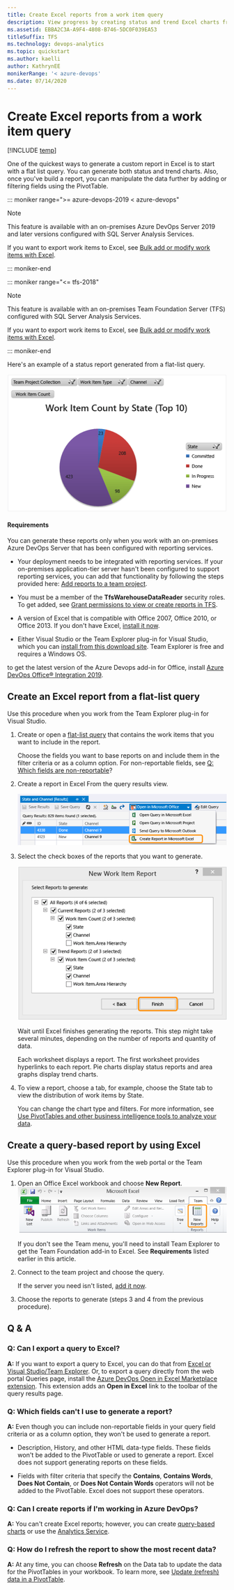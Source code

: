 ```yaml
---
title: Create Excel reports from a work item query  
description: View progress by creating status and trend Excel charts from a flat list query when connecting to a team project on Team Foundation Server    
ms.assetid: EBBA2C3A-A9F4-4808-B746-5DC0F039EA53  
titleSuffix: TFS
ms.technology: devops-analytics
ms.topic: quickstart
ms.author: kaelli
author: KathrynEE
monikerRange: '< azure-devops'
ms.date: 07/14/2020
---
```


# Create Excel reports from a work item query  

[!INCLUDE [temp](./includes/tfs-report-platform-version.md)]

One of the quickest ways to generate a custom report in Excel is to start with a flat list query. You can generate both status and trend charts. Also, once you've build a report, you can manipulate the data further by adding or filtering fields using the PivotTable. 

::: moniker range=">= azure-devops-2019 < azure-devops"

> [!NOTE]  
> This feature is available with an on-premises Azure DevOps Server 2019 and later versions configured with SQL Server Analysis Services. 
> 
> If you want to export work items to Excel, see [Bulk add or modify work items with Excel](../boards/backlogs/office/bulk-add-modify-work-items-excel.md).  

::: moniker-end

::: moniker range="<= tfs-2018"

> [!NOTE]  
> This feature is available with an on-premises Team Foundation Server (TFS) configured with SQL Server Analysis Services. 
> 
>If you want to export work items to Excel, see [Bulk add or modify work items with Excel](../boards/backlogs/office/bulk-add-modify-work-items-excel.md).

::: moniker-end


Here's an example of a status report generated from a flat-list query.  

![Excel State pie chart report](media/IC733832.png)   


#### Requirements 

You can generate these reports only when you work with an on-premises Azure DevOps Server that has been configured with reporting services. 

* Your deployment needs to be integrated with reporting services. If your on-premises application-tier server hasn't been configured to support reporting services, you can add that functionality by following the steps provided here: [Add reports to a team project](./admin/add-reports-to-a-team-project.md). 

* You must be a member of the **TfsWarehouseDataReader** security roles. To get added, see [Grant permissions to view or create reports in TFS](./admin/grant-permissions-to-reports.md).

* A version of Excel that is compatible with Office 2007, Office 2010, or Office 2013. If you don't have Excel, [install it now](https://office.microsoft.com/excel/). 

* Either Visual Studio or the Team Explorer plug-in for Visual Studio, which you can [install from this download site](https://visualstudio.microsoft.com/downloads/download-visual-studio-vs). Team Explorer is free and requires a Windows OS.

to get the latest version of the Azure Devops add-in for Office, install [Azure DevOps Office® Integration 2019](https://go.microsoft.com/fwlink/?linkid=2076587&clcid=0x409).  

## Create an Excel report from a flat-list query
 
Use this procedure when you work from the Team Explorer plug-in for Visual Studio. 

1. Create or open a [flat-list query](../boards/queries/using-queries.md#flat-list-query) that contains the work items that you want to include in the report.

   Choose the fields you want to base reports on and include them in the filter criteria or as a column option. For non-reportable fields, see [Q: Which fields are non-reportable](#which_fields_are_non_reportable)?

2. Create a report in Excel From the query results view.

   ![Create Report in Microsoft Excel](media/IC730317.png)

3. Select the check boxes of the reports that you want to generate.

   ![Expanded nodes, New Work Item Report dialog box](media/IC730318.png)

   Wait until Excel finishes generating the reports. This step might take several minutes, depending on the number of reports and quantity of data.

   Each worksheet displays a report. The first worksheet provides hyperlinks to each report. Pie charts display status reports and area graphs display trend charts. 

4. To view a report, choose a tab, for example, choose the State tab to view the distribution of work items by State. 

   You can change the chart type and filters. For more information, see [Use PivotTables and other business intelligence tools to analyze your data](https://office.microsoft.com/excel-help/use-pivottables-and-other-business-intelligence-tools-to-analyze-your-data-HA104042322.aspx?CTT=1). 

## Create a query-based report by using Excel

Use this procedure when you work from the web portal or the Team Explorer plug-in for Visual Studio. 

1. Open an Office Excel workbook and choose **New Report**.  
   ![New Report (Team menu selection)](media/IC733833.png)  

   If you don't see the Team menu, you'll need to install Team Explorer to get the Team Foundation add-in to Excel. See **Requirements** listed earlier in this article.   

2. Connect to the team project and choose the query.   

   If the server you need isn't listed, [add it now](../organizations/projects/connect-to-projects.md).  

3. Choose the reports to generate (steps 3 and 4 from the previous procedure).  

## Q & A

<!-- BEGINSECTION class="md-qanda" -->

### Q: Can I export a query to Excel? 

**A:** If you want to export a query to Excel, you can do that from [Excel or Visual Studio/Team Explorer](../boards/backlogs/office/bulk-add-modify-work-items-excel.md). Or, to export a query directly from the web portal Queries page, install the [Azure DevOps Open in Excel Marketplace extension](https://marketplace.visualstudio.com/items?itemName=blueprint.vsts-open-work-items-in-excel). This extension adds an **Open in Excel** link to the toolbar of the query results page.


<a id="which_fields_are_non_reportable"></a>

### Q: Which fields can't I use to generate a report?
 
   **A:** Even though you can include non-reportable fields in your query field criteria or as a column option, they won't be used to generate a report. 

   * Description, History, and other HTML data-type fields. These fields won't be added to the PivotTable or used to generate a report. Excel does not support generating reports on these fields.

   * Fields with filter criteria that specify the **Contains**, **Contains Words**, **Does Not Contain**, or **Does Not Contain Words** operators will not be added to the PivotTable. Excel does not support these operators.

### Q: Can I create reports if I'm working in Azure DevOps?
 
   **A:** You can't create Excel reports; however, you can create [query-based charts](./dashboards/charts.md) or use the [Analytics Service](./powerbi/what-is-analytics.md?toc=/azure/devops/report/toc.json&bc=/azure/devops/report/breadcrumb/toc.json). 

### Q: How do I refresh the report to show the most recent data?

   **A:** At any time, you can choose **Refresh** on the Data tab to update the data for the PivotTables in your workbook. To learn more, see [Update (refresh) data in a PivotTable](https://office.microsoft.com/excel-help/update-refresh-data-in-a-pivottable-HA102840043.aspx?CTT=1).

<!-- ENDSECTION -->

